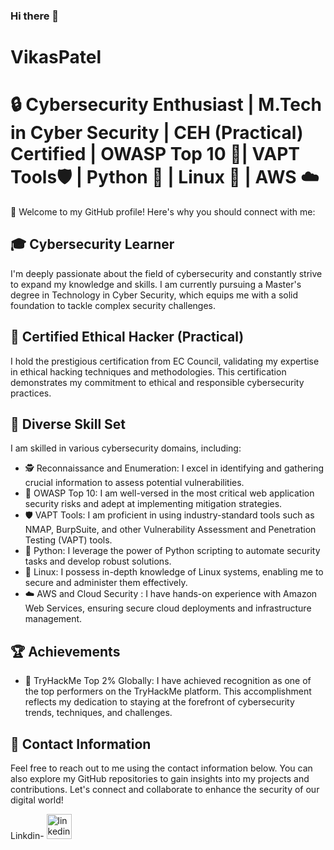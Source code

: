 ### Hi there 👋
# VikasPatel
# 🔒 Cybersecurity Enthusiast | M.Tech in Cyber Security | CEH (Practical) Certified | OWASP Top 10 🚦| VAPT Tools🛡️ | Python 🐍 | Linux 🐧 | AWS ☁️ 

👋 Welcome to my GitHub profile! Here's why you should connect with me:

## 🎓 Cybersecurity Learner
I'm deeply passionate about the field of cybersecurity and constantly strive to expand my knowledge and skills. I am currently pursuing a Master's degree in Technology in Cyber Security, which equips me with a solid foundation to tackle complex security challenges.

## 💼 Certified Ethical Hacker (Practical)
I hold the prestigious certification from EC Council, validating my expertise in ethical hacking techniques and methodologies. This certification demonstrates my commitment to ethical and responsible cybersecurity practices.

## 💪 Diverse Skill Set
I am skilled in various cybersecurity domains, including:

- 🕵️ Reconnaissance and Enumeration: I excel in identifying and gathering crucial information to assess potential vulnerabilities.
- 🚦 OWASP Top 10: I am well-versed in the most critical web application security risks and adept at implementing mitigation strategies.
- 🛡️ VAPT Tools: I am proficient in using industry-standard tools such as NMAP, BurpSuite, and other Vulnerability Assessment and Penetration Testing (VAPT) tools.
- 🐍 Python: I leverage the power of Python scripting to automate security tasks and develop robust solutions.
- 🐧 Linux: I possess in-depth knowledge of Linux systems, enabling me to secure and administer them effectively.
- ☁️ AWS and Cloud Security : I have hands-on experience with Amazon Web Services, ensuring secure cloud deployments and infrastructure management.


## 🏆 Achievements
- 🚀 TryHackMe Top 2% Globally: I have achieved recognition as one of the top performers on the TryHackMe platform. This accomplishment reflects my dedication to staying at the forefront of cybersecurity trends, techniques, and challenges.

## 📩 Contact Information
Feel free to reach out to me using the contact information below. You can also explore my GitHub repositories to gain insights into my projects and contributions. Let's connect and collaborate to enhance the security of our digital world!

Linkdin- 
[<img src='https://cdn.jsdelivr.net/npm/simple-icons@3.0.1/icons/linkedin.svg' alt='linkedin' height='40'>](https://www.linkedin.com/in/https://www.linkedin.com/in/vikaspatel-ln//)  


